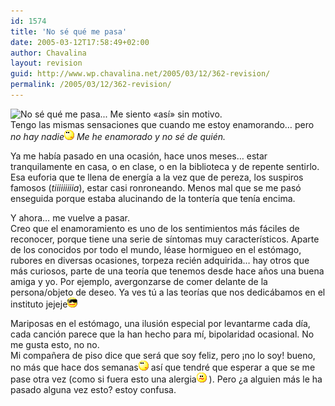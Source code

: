 ```yaml
---
id: 1574
title: 'No sé qué me pasa'
date: 2005-03-12T17:58:49+02:00
author: Chavalina
layout: revision
guid: http://www.wp.chavalina.net/2005/03/12/362-revision/
permalink: /2005/03/12/362-revision/
---
```

<img class="imgizqda" src="http://www.chavalina.net/imagenes/fotos/que-me-pasa.jpg" alt="No sé qué me pasa... " /> Me siento «así» sin motivo.  
Tengo las mismas sensaciones que cuando me estoy enamorando… pero _no hay nadie_![emo](/imagenes/emoticonos/pensativo.gif) _Me he enamorado y no sé de quién._

Ya me había pasado en una ocasión, hace unos meses… estar tranquilamente en casa, o en clase, o en la biblioteca y de repente sentirlo. Esa euforia que te llena de energía a la vez que de pereza, los suspiros famosos (_tiiiiiiiiia_), estar casi ronroneando. Menos mal que se me pasó enseguida porque estaba alucinando de la tontería que tenía encima.

Y ahora… me vuelve a pasar.  
Creo que el enamoramiento es uno de los sentimientos más fáciles de reconocer, porque tiene una serie de síntomas muy característicos. Aparte de los conocidos por todo el mundo, léase hormigueo en el estómago, rubores en diversas ocasiones, torpeza recién adquirida… hay otros que más curiosos, parte de una teoría que tenemos desde hace a&ntilde;os una buena amiga y yo. Por ejemplo, avergonzarse de comer delante de la persona/objeto de deseo. Ya ves tú a las teorías que nos dedicábamos en el instituto jejeje![gafas](/imagenes/emoticonos/gafas.gif) 

Mariposas en el estómago, una ilusión especial por levantarme cada día, cada canción parece que la han hecho para mí, bipolaridad ocasional. No me gusta esto, no no.  
Mi compa&ntilde;era de piso dice que será que soy feliz, pero ¡no lo soy! bueno, no más que hace dos semanas![emo](/imagenes/emoticonos/pensativo.gif) así que tendré que esperar a que se me pase otra vez (como si fuera esto una alergia![emo](/imagenes/emoticonos/confuso.gif) ). Pero &iquest;a alguien más le ha pasado alguna vez esto? estoy confusa.
